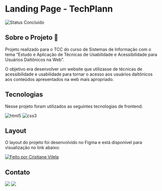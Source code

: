 # Landing Page - TechPlann 

</h4>
<p align="left">
<img alt="Status Concluído" src="https://img.shields.io/badge/STATUS-CONCLU%C3%8DDO-brightgreen">
</p>

## Sobre o Projeto 🚀


Projeto realizado para o TCC do curso de Sistemas de Informação com o tema “Estudo e Aplicação de Técnicas de Usabilidade e Acessibilidade para Usuários Daltônicos na Web”.  
  
O objetivo era desenvolver um website que utilizasse de técnicas de acessibilidade e usabilidade para tornar o acesso aos usuários daltônicos aos conteúdos apresentados na web mais apropriado.

## Tecnologias

Nesse projeto foram utilizados as seguintes tecnologias de frontend:

![html5](https://img.shields.io/badge/HTML5-E34F26?style=for-the-badge&logo=html5&logoColor=white) ![css3](https://img.shields.io/badge/css3-1572B6?style=for-the-badge&logo=css3&logoColor=white) 

## Layout

O layout do projeto foi desenvolvido no Figma e está disponível para visualização no link abaixo:

<a href="https://www.figma.com/file/PcKQLRG55PFQtzx7YlQP4d/Landing-Page---TechPlann?type=design&node-id=0%3A1&mode=design&t=4kONwSoIiC7AL1SB-1">

<img alt="Feito por Cristiane Vilela" src="https://img.shields.io/badge/Acessar%20Layout%20-Figma-%2304D361">
</a>

## Contato

<div> 
   <a href = "mailto:chrystianevilela27@gmail.com"><img src="https://img.shields.io/badge/-Gmail-%23333?style=for-the-badge&logo=gmail&logoColor=white" target="_blank"></a>
  <a href="https://www.linkedin.com/in/cristianevilelaazevedo/" target="_blank"><img src="https://img.shields.io/badge/-LinkedIn-%230077B5?style=for-the-badge&logo=linkedin&logoColor=white" target="_blank"></a>   
</div>

